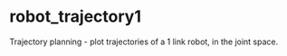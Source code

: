 # robot_trajectory1
Trajectory planning - plot trajectories of a 1 link robot, in the joint space. 
